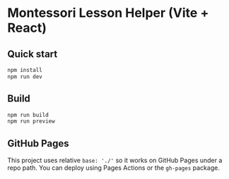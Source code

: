 # Montessori Lesson Helper (Vite + React)

## Quick start
```bash
npm install
npm run dev
```

## Build
```bash
npm run build
npm run preview
```

## GitHub Pages
This project uses relative `base: './'` so it works on GitHub Pages under a repo path.
You can deploy using Pages Actions or the `gh-pages` package.
